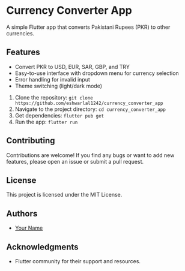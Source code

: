 # Currency Converter App

A simple Flutter app that converts Pakistani Rupees (PKR) to other currencies.

## Features

* Convert PKR to USD, EUR, SAR, GBP, and TRY
* Easy-to-use interface with dropdown menu for currency selection
* Error handling for invalid input
* Theme switching (light/dark mode)


1. Clone the repository: `git clone https://github.com/eshwarlal1242/currency_converter_app`
2. Navigate to the project directory: `cd currency_converter_app`
3. Get dependencies: `flutter pub get`
4. Run the app: `flutter run`


## Contributing

Contributions are welcome! If you find any bugs or want to add new features, please open an issue or submit a pull request.

## License

This project is licensed under the MIT License.

## Authors

* [Your Name](https://github.com/eshwarlal1242/)

## Acknowledgments

* Flutter community for their support and resources.
